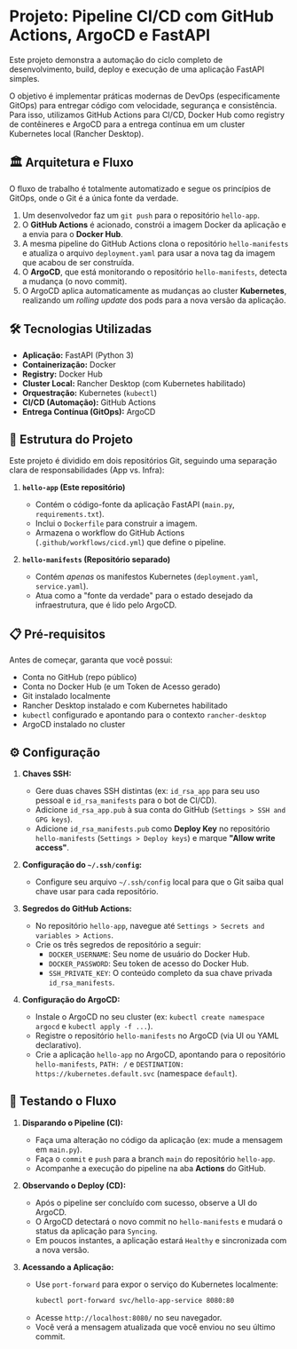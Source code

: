 # Projeto: Pipeline CI/CD com GitHub Actions, ArgoCD e FastAPI

Este projeto demonstra a automação do ciclo completo de desenvolvimento, build, deploy e execução de uma aplicação FastAPI simples.

O objetivo é implementar práticas modernas de DevOps (especificamente GitOps) para entregar código com velocidade, segurança e consistência. Para isso, utilizamos GitHub Actions para CI/CD, Docker Hub como registry de contêineres e ArgoCD para a entrega contínua em um cluster Kubernetes local (Rancher Desktop).

## 🏛️ Arquitetura e Fluxo

O fluxo de trabalho é totalmente automatizado e segue os princípios de GitOps, onde o Git é a única fonte da verdade.

1.  Um desenvolvedor faz um `git push` para o repositório `hello-app`.
2.  O **GitHub Actions** é acionado, constrói a imagem Docker da aplicação e a envia para o **Docker Hub**.
3.  A mesma pipeline do GitHub Actions clona o repositório `hello-manifests` e atualiza o arquivo `deployment.yaml` para usar a nova tag da imagem que acabou de ser construída.
4.  O **ArgoCD**, que está monitorando o repositório `hello-manifests`, detecta a mudança (o novo commit).
5.  O ArgoCD aplica automaticamente as mudanças ao cluster **Kubernetes**, realizando um *rolling update* dos pods para a nova versão da aplicação.

## 🛠️ Tecnologias Utilizadas

* **Aplicação:** FastAPI (Python 3)
* **Containerização:** Docker
* **Registry:** Docker Hub
* **Cluster Local:** Rancher Desktop (com Kubernetes habilitado)
* **Orquestração:** Kubernetes (`kubectl`)
* **CI/CD (Automação):** GitHub Actions
* **Entrega Contínua (GitOps):** ArgoCD

## 📁 Estrutura do Projeto

Este projeto é dividido em dois repositórios Git, seguindo uma separação clara de responsabilidades (App vs. Infra):

1.  **`hello-app` (Este repositório)**
    * Contém o código-fonte da aplicação FastAPI (`main.py`, `requirements.txt`).
    * Inclui o `Dockerfile` para construir a imagem.
    * Armazena o workflow do GitHub Actions (`.github/workflows/cicd.yml`) que define o pipeline.

2.  **`hello-manifests` (Repositório separado)**
    * Contém *apenas* os manifestos Kubernetes (`deployment.yaml`, `service.yaml`).
    * Atua como a "fonte da verdade" para o estado desejado da infraestrutura, que é lido pelo ArgoCD.

## 📋 Pré-requisitos

Antes de começar, garanta que você possui:

* Conta no GitHub (repo público)
* Conta no Docker Hub (e um Token de Acesso gerado)
* Git instalado localmente
* Rancher Desktop instalado e com Kubernetes habilitado
* `kubectl` configurado e apontando para o contexto `rancher-desktop`
* ArgoCD instalado no cluster

## ⚙️ Configuração

1.  **Chaves SSH:**
    * Gere duas chaves SSH distintas (ex: `id_rsa_app` para seu uso pessoal e `id_rsa_manifests` para o bot de CI/CD).
    * Adicione `id_rsa_app.pub` à sua conta do GitHub (`Settings > SSH and GPG keys`).
    * Adicione `id_rsa_manifests.pub` como **Deploy Key** no repositório `hello-manifests` (`Settings > Deploy keys`) e marque **"Allow write access"**.

2.  **Configuração do `~/.ssh/config`:**
    * Configure seu arquivo `~/.ssh/config` local para que o Git saiba qual chave usar para cada repositório.

3.  **Segredos do GitHub Actions:**
    * No repositório `hello-app`, navegue até `Settings > Secrets and variables > Actions`.
    * Crie os três segredos de repositório a seguir:
        * `DOCKER_USERNAME`: Seu nome de usuário do Docker Hub.
        * `DOCKER_PASSWORD`: Seu token de acesso do Docker Hub.
        * `SSH_PRIVATE_KEY`: O conteúdo completo da sua chave privada `id_rsa_manifests`.

4.  **Configuração do ArgoCD:**
    * Instale o ArgoCD no seu cluster (ex: `kubectl create namespace argocd` e `kubectl apply -f ...`).
    * Registre o repositório `hello-manifests` no ArgoCD (via UI ou YAML declarativo).
    * Crie a aplicação `hello-app` no ArgoCD, apontando para o repositório `hello-manifests`, `PATH: /` e `DESTINATION: https://kubernetes.default.svc` (namespace `default`).

## 🏁 Testando o Fluxo

1.  **Disparando o Pipeline (CI):**
    * Faça uma alteração no código da aplicação (ex: mude a mensagem em `main.py`).
    * Faça o `commit` e `push` para a branch `main` do repositório `hello-app`.
    * Acompanhe a execução do pipeline na aba **Actions** do GitHub.

2.  **Observando o Deploy (CD):**
    * Após o pipeline ser concluído com sucesso, observe a UI do ArgoCD.
    * O ArgoCD detectará o novo commit no `hello-manifests` e mudará o status da aplicação para `Syncing`.
    * Em poucos instantes, a aplicação estará `Healthy` e sincronizada com a nova versão.

3.  **Acessando a Aplicação:**
    * Use `port-forward` para expor o serviço do Kubernetes localmente:
        ```bash
        kubectl port-forward svc/hello-app-service 8080:80
        ```
    * Acesse `http://localhost:8080/` no seu navegador.
    * Você verá a mensagem atualizada que você enviou no seu último commit.
